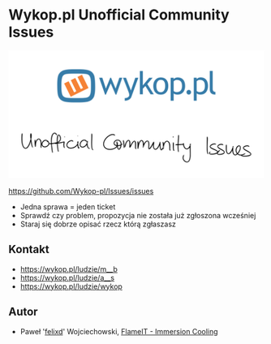 # Wykop.pl Unofficial Community Issues

![Wykop.pl](https://github.com/Wykop-pl/statics/raw/main/wykop-uci-recznie.png)

https://github.com/Wykop-pl/Issues/issues

* Jedna sprawa = jeden ticket
* Sprawdź czy problem, propozycja nie została już zgłoszona wcześniej
* Staraj się dobrze opisać rzecz którą zgłaszasz 

## Kontakt

* https://wykop.pl/ludzie/m__b
* https://wykop.pl/ludzie/a__s
* https://wykop.pl/ludzie/wykop

## Autor

* Paweł '[felixd](https://wykop.pl/ludzie/felixd)' Wojciechowski, [FlameIT - Immersion Cooling](https://flameit.io)
